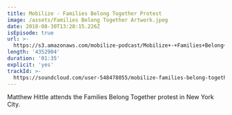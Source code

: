 ```yaml
---
title: Mobilize - Families Belong Together Protest
image: /assets/Families Belong Together Artwork.jpeg
date: 2018-08-30T13:28:15.226Z
isEpisode: true
url: >-
  https://s3.amazonaws.com/mobilize-podcast/Mobilize+-+Families+Belong+Together+Protest.mp3
length: '4352904'
duration: '01:35'
explicit: 'yes'
trackId: >-
  https://soundcloud.com/user-548478055/mobilize-families-belong-together-protest
---
```

Matthew Hittle attends the Families Belong Together protest in New York City.
